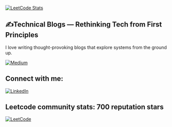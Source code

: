 [![LeetCode Stats](https://leetcard.jacoblin.cool/arshan8?ext=heatmap&theme=light)](https://leetcode.com/arshan8/)



## ✍️Technical Blogs — Rethinking Tech from First Principles
I love writing thought-provoking blogs that explore systems from the ground up.

[![Medium](https://img.shields.io/badge/Medium-white?style=for-the-badge&logo=medium&logoColor=black)](https://medium.com/@arshanshaik1199)



## Connect with me:
[![LinkedIn](https://img.shields.io/badge/LinkedIn-blue?style=for-the-badge&logo=linkedin)](https://www.linkedin.com/in/arshan-shaik-83248b245/)

## Leetcode community stats: 700 reputation stars
[![LeetCode](https://img.shields.io/badge/LeetCode-orange?style=for-the-badge&logo=leetcode&logoColor=white)](https://leetcode.com/arshan8/)


